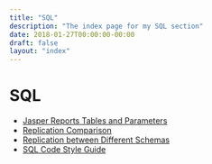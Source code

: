 ```yaml
---
title: "SQL"
description: "The index page for my SQL section"
date: 2018-01-27T00:00:00-00:00
draft: false
layout: "index"
---
```


# SQL

* [Jasper Reports Tables and Parameters](/sql/jasper-table-parameters/)
* [Replication Comparison](/sql/replicationcomparison/)
* [Replication between Different Schemas](/sql/replicationdifferentschemas/)
* [SQL Code Style Guide](/sql/sql-code-guide/)